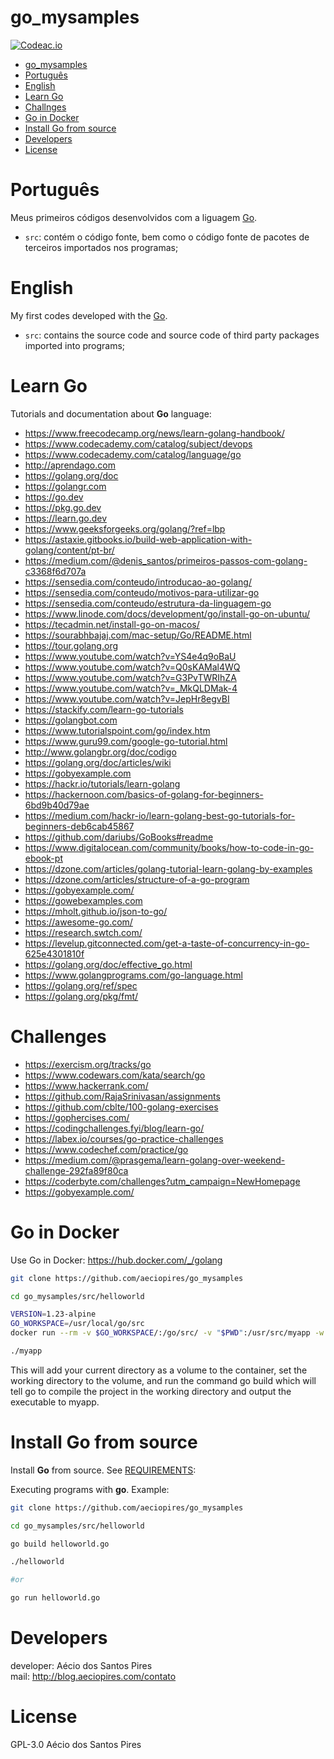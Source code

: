 # go_mysamples

[![Codeac.io](https://static.codeac.io/badges/2-231147601.svg)](https://app.codeac.io/github/aeciopires/go_mysamples)

<!-- TOC -->

- [go\_mysamples](#go_mysamples)
- [Português](#português)
- [English](#english)
- [Learn Go](#learn-go)
- [Challnges](#challnges)
- [Go in Docker](#go-in-docker)
- [Install Go from source](#install-go-from-source)
- [Developers](#developers)
- [License](#license)

<!-- TOC -->

# Português

Meus primeiros códigos desenvolvidos com a liguagem [Go](https://golang.org).

* `src`: contém o código fonte, bem como o código fonte de pacotes de terceiros importados nos programas;

# English

My first codes developed with the [Go](https://golang.org).

* `src`: contains the source code and source code of third party packages imported into programs;

# Learn Go

Tutorials and documentation about **Go** language:

* https://www.freecodecamp.org/news/learn-golang-handbook/
* https://www.codecademy.com/catalog/subject/devops
* https://www.codecademy.com/catalog/language/go
* http://aprendago.com
* https://golang.org/doc
* https://golangr.com
* https://go.dev
* https://pkg.go.dev
* https://learn.go.dev
* https://www.geeksforgeeks.org/golang/?ref=lbp
* https://astaxie.gitbooks.io/build-web-application-with-golang/content/pt-br/
* https://medium.com/@denis_santos/primeiros-passos-com-golang-c3368f6d707a
* https://sensedia.com/conteudo/introducao-ao-golang/
* https://sensedia.com/conteudo/motivos-para-utilizar-go
* https://sensedia.com/conteudo/estrutura-da-linguagem-go
* https://www.linode.com/docs/development/go/install-go-on-ubuntu/
* https://tecadmin.net/install-go-on-macos/
* https://sourabhbajaj.com/mac-setup/Go/README.html
* https://tour.golang.org
* https://www.youtube.com/watch?v=YS4e4q9oBaU
* https://www.youtube.com/watch?v=Q0sKAMal4WQ
* https://www.youtube.com/watch?v=G3PvTWRIhZA
* https://www.youtube.com/watch?v=_MkQLDMak-4
* https://www.youtube.com/watch?v=JepHr8egvBI
* https://stackify.com/learn-go-tutorials
* https://golangbot.com
* https://www.tutorialspoint.com/go/index.htm
* https://www.guru99.com/google-go-tutorial.html
* http://www.golangbr.org/doc/codigo
* https://golang.org/doc/articles/wiki
* https://gobyexample.com
* https://hackr.io/tutorials/learn-golang
* https://hackernoon.com/basics-of-golang-for-beginners-6bd9b40d79ae
* https://medium.com/hackr-io/learn-golang-best-go-tutorials-for-beginners-deb6cab45867
* https://github.com/dariubs/GoBooks#readme
* https://www.digitalocean.com/community/books/how-to-code-in-go-ebook-pt
* https://dzone.com/articles/golang-tutorial-learn-golang-by-examples
* https://dzone.com/articles/structure-of-a-go-program 
* https://gobyexample.com/
* https://gowebexamples.com
* https://mholt.github.io/json-to-go/
* https://awesome-go.com/
* https://research.swtch.com/
* https://levelup.gitconnected.com/get-a-taste-of-concurrency-in-go-625e4301810f
* https://golang.org/doc/effective_go.html
* https://www.golangprograms.com/go-language.html
* https://golang.org/ref/spec
* https://golang.org/pkg/fmt/

# Challenges

* https://exercism.org/tracks/go
* https://www.codewars.com/kata/search/go
* https://www.hackerrank.com/
* https://github.com/RajaSrinivasan/assignments
* https://github.com/cblte/100-golang-exercises
* https://gophercises.com/
* https://codingchallenges.fyi/blog/learn-go/
* https://labex.io/courses/go-practice-challenges
* https://www.codechef.com/practice/go
* https://medium.com/@prasgema/learn-golang-over-weekend-challenge-292fa89f80ca
* https://coderbyte.com/challenges?utm_campaign=NewHomepage
* https://gobyexample.com/

# Go in Docker

Use Go in Docker: https://hub.docker.com/_/golang

```bash
git clone https://github.com/aeciopires/go_mysamples

cd go_mysamples/src/helloworld

VERSION=1.23-alpine
GO_WORKSPACE=/usr/local/go/src
docker run --rm -v $GO_WORKSPACE/:/go/src/ -v "$PWD":/usr/src/myapp -w /usr/src/myapp golang:$VERSION go build -v

./myapp
```

This will add your current directory as a volume to the container, set the working directory to the volume, and run the command go build which will tell go to compile the project in the working directory and output the executable to myapp.

# Install Go from source

Install **Go** from source. See [REQUIREMENTS](REQUIREMENTS.md#Go):

Executing programs with **go**. Example:

```bash
git clone https://github.com/aeciopires/go_mysamples

cd go_mysamples/src/helloworld

go build helloworld.go

./helloworld

#or

go run helloworld.go
```

# Developers

developer: Aécio dos Santos Pires<br>
mail: http://blog.aeciopires.com/contato

# License

GPL-3.0 Aécio dos Santos Pires
